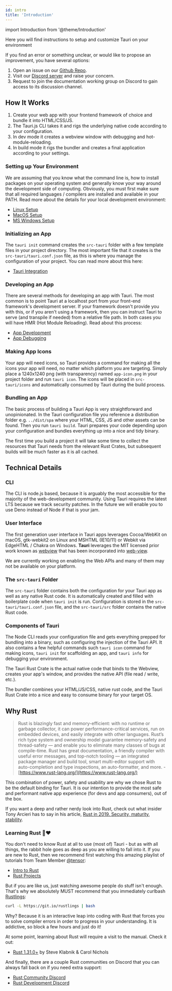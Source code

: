 ```yaml
---
id: intro
title: 'Introduction'
---
```


import Introduction from '@theme/Introduction'

Here you will find instructions to setup and customize Tauri on your environment

If you find an error or something unclear, or would like to propose an improvement, you have several options:<br />

1. Open an issue on our [Github Repo](https://github.com/tauri-apps/tauri-docs).<br />
2. Visit our [Discord server](https://discord.gg/SpmNs4S) and raise your concern.<br />
3. Request to join the documentation working group on Discord to gain access to its discussion channel.

<Introduction />

## How It Works

1. Create your web app with your frontend framework of choice and bundle it into HTML/CSS/JS.
2. The Tauri.js CLI takes it and rigs the underlying native code according to your configuration.
3. In dev mode it creates a webview window with debugging and hot-module-reloading.
4. In build mode it rigs the bundler and creates a final application according to your settings.

### Setting up Your Environment

We are assuming that you know what the command line is, how to install packages on your operating system and generally know your way around the development side of computing. Obviously, you must first make sure that all required languages / compilers are installed and available in your PATH. Read more about the details for your local development environment:

- [Linux Setup](setup-linux)
- [MacOS Setup](setup-macos)
- [MS Windows Setup](setup-windows)

### Initializing an App

The `tauri init` command creates the `src-tauri` folder with a few template files in your project directory. The most important file that it creates is the `src-tauri/tauri.conf.json` file, as this is where you manage the configuration of your project. You can read more about this here:

- [Tauri Integration](../usage/integration)

### Developing an App

There are several methods for developing an app with Tauri. The most common is to point Tauri at a localhost port from your front-end framework's development server. If your framework doesn't provide you with this, or if you aren't using a framework, then you can instruct Tauri to serve (and transpile if needed) from a relative file path. In both cases you will have HMR (Hot Module Reloading). Read about this process:

- [App Development](../usage/development)
- [App Debugging](../usage/debugging)

### Making App Icons

Your app will need icons, so Tauri provides a command for making all the icons your app will need, no matter which platform you are targeting. Simply place a 1240x1240 png (with transparency) named `app-icon.png` in your project folder and run `tauri icon`. The icons will be placed in `src-tauri/icons` and automatically consumed by Tauri during the build process.

### Bundling an App

The basic process of building a Tauri App is very straightforward and unopinionated. In the Tauri configuration file you reference a distribution folder e.g. `../dist/spa` where your HTML, CSS, JS and other assets can be found. Then you run `tauri build`. Tauri prepares your code depending upon your configuration and bundles everything up into a nice and tidy binary.

<div className="alert alert--info" role="alert">
The first time you build a project it will take some time to collect the resources that Tauri needs from the relevant Rust Crates, but subsequent builds will be much faster as it is all cached.
</div>

## Technical Details

### CLI

The CLI is node.js based, because it is arguably the most accessible for the majority of the web-development community. Using Tauri requires the latest LTS because we track security patches. In the future we will enable you to use Deno instead of Node if that is your jam.

### User Interface

<!-- TODO: Update for Zserge Webview bindings -->

The first generation user interface in Tauri apps leverages Cocoa/WebKit on macOS, gtk-webkit2 on Linux and MSHTML (IE10/11) or Webkit via EdgeHTML / Chakra on Windows. **Tauri** leverages the MIT licensed prior work known as [webview](https://github.com/zserge/webview) that has been incorporated into [web-view](https://github.com/Boscop/web-view).

<div className="alert alert--warning" role="alert">
  We are currently working on enabling the Web APIs and many of them may not be available on your platform.
</div>

### The `src-tauri` Folder

The `src-tauri` folder contains both the configuration for your Tauri app as well as any native Rust code. It is automatically created and filled with boilerplate code when `tauri init` is run. Configuration is stored in the `src-tauri/tauri.conf.json` file, and the `src-tauri/src` folder contains the native Rust code.

### Components of Tauri

The Node CLI reads your configuration file and gets everything prepped for bundling into a binary, such as configuring the injection of the Tauri API. It also contains a few helpful commands such `tauri icon` command for making icons, `tauri init` for scaffolding an app, and `tauri info` for debugging your environment.

The Tauri Rust Crate is the actual native code that binds to the Webview, creates your app's window, and provides the native API (file read / write, etc.).

The bundler combines your HTML/JS/CSS, native rust code, and the Tauri Rust Crate into a nice and easy to consume binary for your target OS.

## Why Rust

> Rust is blazingly fast and memory-efficient: with no runtime or garbage collector, it can power performance-critical services, run on embedded devices, and easily integrate with other languages. Rust’s rich type system and ownership model guarantee memory-safety and thread-safety — and enable you to eliminate many classes of bugs at compile-time. Rust has great documentation, a friendly compiler with useful error messages, and top-notch tooling — an integrated package manager and build tool, smart multi-editor support with auto-completion and type inspections, an auto-formatter, and more. - [https://www.rust-lang.org/](https://www.rust-lang.org/)

This combination of power, safety and usability are why we chose Rust to be the default binding for Tauri. It is our intention to provide the most safe and performant native app experience (for devs and app consumers), out of the box.

If you want a deep and rather nerdy look into Rust, check out what insider Tony Arcieri has to say in his article, [Rust in 2019. Security, maturity, stability](https://tonyarcieri.com/rust-in-2019-security-maturity-stability).

### Learning Rust 🦀❤️

You don't need to know Rust at all to use (most of) Tauri - but as with all things, the rabbit hole goes as deep as you are willing to fall into it. If you are new to Rust, then we recommend first watching this amazing playlist of tutorials from Team Member [@tensor](https://tensor-programming.com/):

- [Intro to Rust](https://www.youtube.com/playlist?list=PLJbE2Yu2zumDF6BX6_RdPisRVHgzV02NW)
- [Rust Projects](https://www.youtube.com/playlist?list=PLJbE2Yu2zumDD5vy2BuSHvFZU0a6RDmgb)

But if you are like us, just watching awesome people do stuff isn't enough. That's why we absolutely MUST recommend that you immediately curlbash [Rustlings](https://github.com/rust-lang/rustlings):

```bash
curl -L https://git.io/rustlings | bash
```

Why? Because it is an interactive leap into coding with Rust that forces you to solve compiler errors in order to progress in your understanding. It is addictive, so block a few hours and just do it!

At some point, learning about Rust will require a visit to the manual. Check it out:

- [Rust 1.31.0+](https://doc.rust-lang.org/stable/book/) by Steve Klabnik & Carol Nichols

And finally, there are a couple Rust communities on Discord that you can always fall back on if you need extra support:

- [Rust Community Discord](https://bit.ly/rust-community)
- [Rust Development Discord](https://discord.gg/SG3m9pk)
